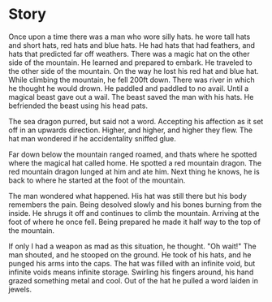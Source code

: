 # Story
Once upon a time
there was a man who wore silly hats.
he wore tall hats and short hats,
red hats and blue hats.
He had hats that had feathers,
and hats that predicted far off weathers.
There was a magic hat on the other side of the mountain.
He learned and prepared to embark.
He traveled to the other side of the mountain.
On the way he lost his red hat and blue hat.
While climbing the mountain, he fell 200ft down.
There was river in which he thought he would drown.
He paddled and paddled to no avail.
Until a magical beast gave out a wail.
The beast saved the man with his hats.
He befriended the beast using his head pats.

The sea dragon purred, but said not a word.
Accepting his affection as it set off in an upwards direction.
Higher, and higher, and higher they flew.
The hat man wondered if he accidentality sniffed glue.

Far down below the mountain ranged roamed, 
and thats where he spotted where the magical hat called home.
He spotted a red mountain dragon.
The red mountain dragon lunged at him and ate him.
Next thing he knows, he is back to where he started at the foot of the mountain.

The man wondered what happened. His hat was still there but his body remembers the pain. 
Being desolved slowly and his bones burning from the inside.
He shrugs it off and continues to climb the mountain.
Arriving at the foot of where he once fell. 
Being prepared he made it half way to the top of the mountain.

If only I had a weapon as mad as this situation, he thought.
"Oh wait!" The man shouted, and he stooped on the ground.
He took of his hats, and he punged his arms into the caps. 
The hat was filled with an infinite void, but infinite voids means infinite storage. 
Swirling his fingers around, his hand grazed something metal and cool.
Out of the hat he pulled a word laiden in jewels. 
